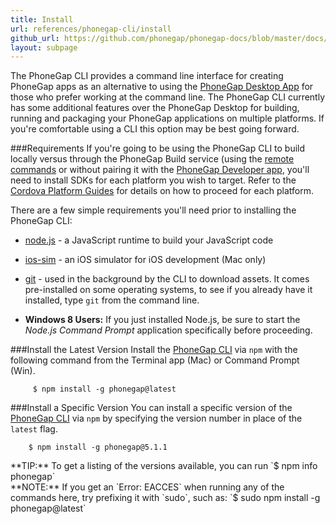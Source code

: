 ```yaml
---
title: Install 
url: references/phonegap-cli/install
github_url: https://github.com/phonegap/phonegap-docs/blob/master/docs/references/phonegap-cli/install.html.md
layout: subpage
---
```


The PhoneGap CLI provides a command line interface for creating PhoneGap apps as an alternative to using the
[PhoneGap Desktop App](/getting-started/1-install-phonegap/desktop) for those who prefer working at the command line.
The PhoneGap CLI currently has some additional features over the PhoneGap Desktop
for building, running and packaging your PhoneGap applications on multiple platforms. If you're comfortable using a
CLI this option may be best going forward.

###Requirements
If you're going to be using the PhoneGap CLI to build locally versus through the PhoneGap Build service (using 
the [remote commands](/references/phonegap-cli/remote-usage) or without pairing it with the [PhoneGap Developer app](getting-started/4-run-your-app/cli), 
you'll need to install SDKs for each platform you wish to target. Refer to the [Cordova Platform Guides](http://cordova.apache.org/docs/en/edge/index.html)
 for details on how to proceed for each platform. 

There are a few simple requirements you'll need prior to installing the PhoneGap CLI:
- [node.js](http://nodejs.org/) - a JavaScript runtime to build your JavaScript code
- [ios-sim](https://github.com/phonegap/ios-sim#installation) - an iOS simulator for iOS development (Mac only)
- [git](http://git-scm.com) - used in the background by the CLI to download assets. It comes pre-installed on some operating systems, to see if
 you already have it installed, type `git` from the command line.

- **Windows 8 Users:** If you just installed Node.js, be sure to start the *Node.js Command Prompt* application specifically before proceeding.

###Install the Latest Version
Install the [PhoneGap CLI](https://www.npmjs.com/package/phonegap) via `npm` with the following command from the Terminal app (Mac) or Command Prompt (Win).
    
         $ npm install -g phonegap@latest
            
###Install a Specific Version
You can install a specific version of the [PhoneGap CLI](https://www.npmjs.com/package/phonegap) via `npm` by specifying the version number in place of
 the `latest` flag. 
         
        $ npm install -g phonegap@5.1.1
                 
<div class="alert--tip">**TIP:** To get a listing of the versions available, you can run `$ npm info phonegap`</div>


<div class="alert--info">**NOTE:** If you get an `Error: EACCES` when running any of the commands here, try prefixing it with `sudo`, such as:
    `$ sudo npm install -g phonegap@latest` </div>
  

